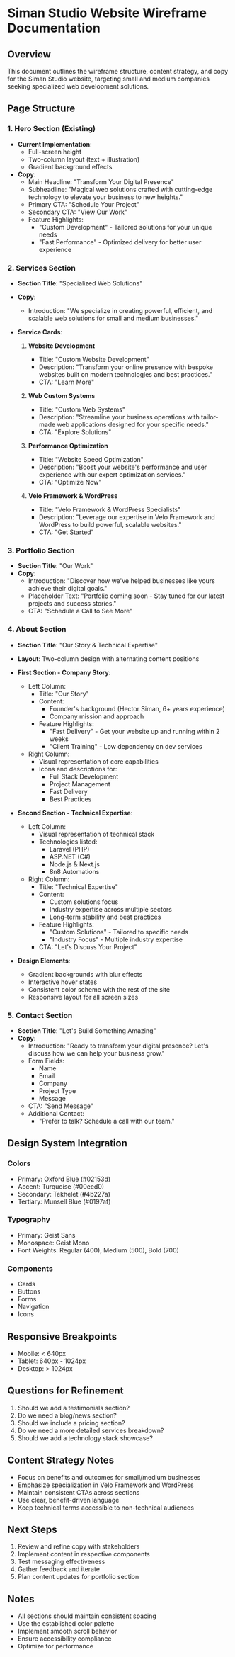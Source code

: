 # Siman Studio Website Wireframe Documentation

## Overview

This document outlines the wireframe structure, content strategy, and copy for the Siman Studio website, targeting small and medium companies seeking specialized web development solutions.

## Page Structure

### 1. Hero Section (Existing)

- **Current Implementation**:
  - Full-screen height
  - Two-column layout (text + illustration)
  - Gradient background effects
- **Copy**:
  - Main Headline: "Transform Your Digital Presence"
  - Subheadline: "Magical web solutions crafted with cutting-edge technology to elevate your business to new heights."
  - Primary CTA: "Schedule Your Project"
  - Secondary CTA: "View Our Work"
  - Feature Highlights:
    - "Custom Development" - Tailored solutions for your unique needs
    - "Fast Performance" - Optimized delivery for better user experience

### 2. Services Section

- **Section Title**: "Specialized Web Solutions"
- **Copy**:
  - Introduction: "We specialize in creating powerful, efficient, and scalable web solutions for small and medium businesses."
- **Service Cards**:

  1. **Website Development**

     - Title: "Custom Website Development"
     - Description: "Transform your online presence with bespoke websites built on modern technologies and best practices."
     - CTA: "Learn More"

  2. **Web Custom Systems**

     - Title: "Custom Web Systems"
     - Description: "Streamline your business operations with tailor-made web applications designed for your specific needs."
     - CTA: "Explore Solutions"

  3. **Performance Optimization**

     - Title: "Website Speed Optimization"
     - Description: "Boost your website's performance and user experience with our expert optimization services."
     - CTA: "Optimize Now"

  4. **Velo Framework & WordPress**
     - Title: "Velo Framework & WordPress Specialists"
     - Description: "Leverage our expertise in Velo Framework and WordPress to build powerful, scalable websites."
     - CTA: "Get Started"

### 3. Portfolio Section

- **Section Title**: "Our Work"
- **Copy**:
  - Introduction: "Discover how we've helped businesses like yours achieve their digital goals."
  - Placeholder Text: "Portfolio coming soon - Stay tuned for our latest projects and success stories."
  - CTA: "Schedule a Call to See More"

### 4. About Section

- **Section Title**: "Our Story & Technical Expertise"
- **Layout**: Two-column design with alternating content positions
- **First Section - Company Story**:

  - Left Column:
    - Title: "Our Story"
    - Content:
      - Founder's background (Hector Siman, 6+ years experience)
      - Company mission and approach
    - Feature Highlights:
      - "Fast Delivery" - Get your website up and running within 2 weeks
      - "Client Training" - Low dependency on dev services
  - Right Column:
    - Visual representation of core capabilities
    - Icons and descriptions for:
      - Full Stack Development
      - Project Management
      - Fast Delivery
      - Best Practices

- **Second Section - Technical Expertise**:

  - Left Column:
    - Visual representation of technical stack
    - Technologies listed:
      - Laravel (PHP)
      - ASP.NET (C#)
      - Node.js & Next.js
      - 8n8 Automations
  - Right Column:
    - Title: "Technical Expertise"
    - Content:
      - Custom solutions focus
      - Industry expertise across multiple sectors
      - Long-term stability and best practices
    - Feature Highlights:
      - "Custom Solutions" - Tailored to specific needs
      - "Industry Focus" - Multiple industry expertise
    - CTA: "Let's Discuss Your Project"

- **Design Elements**:
  - Gradient backgrounds with blur effects
  - Interactive hover states
  - Consistent color scheme with the rest of the site
  - Responsive layout for all screen sizes

### 5. Contact Section

- **Section Title**: "Let's Build Something Amazing"
- **Copy**:
  - Introduction: "Ready to transform your digital presence? Let's discuss how we can help your business grow."
  - Form Fields:
    - Name
    - Email
    - Company
    - Project Type
    - Message
  - CTA: "Send Message"
  - Additional Contact:
    - "Prefer to talk? Schedule a call with our team."

## Design System Integration

### Colors

- Primary: Oxford Blue (#02153d)
- Accent: Turquoise (#00eed0)
- Secondary: Tekhelet (#4b227a)
- Tertiary: Munsell Blue (#0197af)

### Typography

- Primary: Geist Sans
- Monospace: Geist Mono
- Font Weights: Regular (400), Medium (500), Bold (700)

### Components

- Cards
- Buttons
- Forms
- Navigation
- Icons

## Responsive Breakpoints

- Mobile: < 640px
- Tablet: 640px - 1024px
- Desktop: > 1024px

## Questions for Refinement

1. Should we add a testimonials section?
2. Do we need a blog/news section?
3. Should we include a pricing section?
4. Do we need a more detailed services breakdown?
5. Should we add a technology stack showcase?

## Content Strategy Notes

- Focus on benefits and outcomes for small/medium businesses
- Emphasize specialization in Velo Framework and WordPress
- Maintain consistent CTAs across sections
- Use clear, benefit-driven language
- Keep technical terms accessible to non-technical audiences

## Next Steps

1. Review and refine copy with stakeholders
2. Implement content in respective components
3. Test messaging effectiveness
4. Gather feedback and iterate
5. Plan content updates for portfolio section

## Notes

- All sections should maintain consistent spacing
- Use the established color palette
- Implement smooth scroll behavior
- Ensure accessibility compliance
- Optimize for performance
